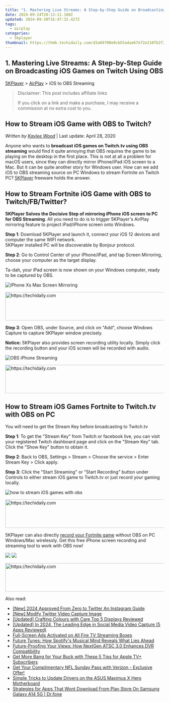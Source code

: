 ```yaml
---
title: "1. Mastering Live Streams: A Step-by-Step Guide on Broadcasting iOS Games on Twitch Using OBS"
date: 2024-09-24T20:13:11.168Z
updated: 2024-09-30T16:47:32.427Z
tags:
  - airplay
categories:
  - 5kplayer
thumbnail: https://thmb.techidaily.com/d3a69700e0cb55adae67e72e210fb2f2a9d54f1a94f5e0b261b4ccf5f3207b46.jpg
---
```


## 1. Mastering Live Streams: A Step-by-Step Guide on Broadcasting iOS Games on Twitch Using OBS

[5KPlayer](https://tools.techidaily.com/5kplayer/products/) \> [AirPlay](https://tools.techidaily.com/5kplayer/airplay/) \> iOS to OBS Streaming 

>  Disclaimer: This post includes affiliate links
>
>  If you click on a link and make a purchase, I may receive a commission at no extra cost to you.
>

## How to Stream iOS Game with OBS to Twitch?

 _Written by [Kaylee Wood](https://www.quora.com/profile/Amanda-Hu-21)_ | Last update: April 28, 2020

Anyone who wants to **broadcast iOS games on Twitch.tv using OBS streaming** would find it quite annoying that OBS requires the game to be playing on the desktop in the first place. This is not at all a problem for macOS users, since they can directly mirror iPhone/iPad iOS screen to a Mac. But it can be quite another story for Windows user. How can we add iOS to OBS streaming source on PC Windows to stream Fortnite on Twitch PC? [5KPlayer](https://tools.techidaily.com/5kplayer/products/) freeware holds the answer.

## How to Stream Fortnite iOS Game with OBS to Twitch/FB/Twitter?

**5KPlayer Solves the Decisive Step of mirroring iPhone iOS screen to PC for OBS Streaming**. All you need to do is to trigger 5KPlayer's AirPlay mirroring feature to project iPad/iPhone screen onto Windows. 

**Step 1**: Download 5KPlayer and launch it, connect your iOS 12 devices and computer the same WIFI network.   
5KPlayer installed PC will be discoverable by Bonjour protocol. 

**Step 2**: Go to Control Center of your iPhone/iPad, and tap Screen Mirroring, choose your computer as the target display.

Ta-dah, your iPad screen is now shown on your Windows computer, ready to be captured by OBS. 

![iPhone Xs Max Screen Mirroring](https://www.5kplayer.com/airplay/img/ipad-pro-2-windows-10-b.png) 

<!-- affiliate ads begin -->
<a href="https://ephamedtechinc.pxf.io/c/5597632/2139322/26400" target="_top" id="2139322">
  <img src="//a.impactradius-go.com/display-ad/26400-2139322" border="0" alt="https://techidaily.com" width="728" height="90"/>
</a>
<img height="0" width="0" src="https://ephamedtechinc.pxf.io/i/5597632/2139322/26400" style="position:absolute;visibility:hidden;" border="0" />
<!-- affiliate ads end -->

**Step 3**: Open OBS, under Source, and click on "Add", choose Windows Capture to capture 5KPlayer window precisely.

**Notice:** 5KPlayer also provides screen recording utility locally. Simply click the recording button and your iOS screen will be recorded with audio. 

![OBS iPhone Streaming](https://www.5kplayer.com/airplay/img/obs-ios.jpg) 

<!-- affiliate ads begin -->
<a href="https://electronicx.pxf.io/c/5597632/1167086/14483" target="_top" id="1167086">
  <img src="//a.impactradius-go.com/display-ad/14483-1167086" border="0" alt="https://techidaily.com" width="728" height="90"/>
</a>
<img height="0" width="0" src="https://electronicx.pxf.io/i/5597632/1167086/14483" style="position:absolute;visibility:hidden;" border="0" />
<!-- affiliate ads end -->

## How to Stream iOS Games Fortnite to Twitch.tv with OBS on PC

You will need to get the Stream Key before broadcasting to Twitch.tv

**Step 1**: To get the "Stream Key" from Twitch or facebook live, you can visit your registered Twitch dashboard page and click on the "Stream Key" tab. Click the "Show Key" button to obtain it. 

**Step 2**: Back to OBS, Settings > Stream > Choose the service > Enter Stream Key > Click apply. 

**Step 3**: Click the "Start Streaming" or "Start Recording" button under Controls to either stream iOS game to Twitch.tv or just record your gaming locally.

![how to stream iOS games with obs](https://www.5kplayer.com/airplay/img/obs-twitch.jpg) 

<!-- affiliate ads begin -->
<a href="https://unicoeye.pxf.io/c/5597632/2134237/18498" target="_top" id="2134237">
  <img src="//a.impactradius-go.com/display-ad/18498-2134237" border="0" alt="https://techidaily.com" width="728" height="90"/>
</a>
<img height="0" width="0" src="https://unicoeye.pxf.io/i/5597632/2134237/18498" style="position:absolute;visibility:hidden;" border="0" />
<!-- affiliate ads end -->

5KPlayer can also directly [record your Fortnite game](https://tools.techidaily.com/5kplayer/airplay/) without OBS on PC Windows/Mac wirelessly. Get this free iPhone screen recording and streaming tool to work with OBS now!

[![](https://www.5kplayer.com/airplay/../button/freedownwhitewin.png)](https://tools.techidaily.com/5kplayer/products/) [![](https://www.5kplayer.com/airplay/../button/freedownbackmac.png)](https://tools.techidaily.com/5kplayer/products/)

<!-- affiliate ads begin -->
<a href="https://appsumo.8odi.net/c/5597632/2075482/7443" target="_top" id="2075482">
  <img src="//a.impactradius-go.com/display-ad/7443-2075482" border="0" alt="https://techidaily.com" width="728" height="90"/>
</a>
<img height="0" width="0" src="https://appsumo.8odi.net/i/5597632/2075482/7443" style="position:absolute;visibility:hidden;" border="0" />
<!-- affiliate ads end -->

<ins class="adsbygoogle"
     style="display:block"
     data-ad-format="autorelaxed"
     data-ad-client="ca-pub-7571918770474297"
     data-ad-slot="1223367746"></ins>

<ins class="adsbygoogle"
     style="display:block"
     data-ad-client="ca-pub-7571918770474297"
     data-ad-slot="8358498916"
     data-ad-format="auto"
     data-full-width-responsive="true"></ins>

<span class="atpl-alsoreadstyle">Also read:</span>
<div><ul>
<li><a href="https://twitter-clips.techidaily.com/new-2024-approved-from-zero-to-twitter-an-instagram-guide/"><u>[New] 2024 Approved From Zero to Twitter An Instagram Guide</u></a></li>
<li><a href="https://twitter-videos.techidaily.com/new-modify-twitter-video-capture-image/"><u>[New] Modify Twitter Video Capture Image</u></a></li>
<li><a href="https://fox-links.techidaily.com/updated-crafting-colours-with-care-top-5-displays-reviewed/"><u>[Updated] Crafting Colours with Care Top 5 Displays Reviewed</u></a></li>
<li><a href="https://facebook-videos.techidaily.com/updated-in-2024-the-leading-edge-in-social-media-video-capture-5-apps-reviewed/"><u>[Updated] In 2024, The Leading Edge in Social Media Video Capture (5 Apps Reviewed)</u></a></li>
<li><a href="https://media-tips.techidaily.com/full-screen-ads-activated-on-all-fire-tv-streaming-boxes/"><u>Full-Screen Ads Activated on All Fire TV Streaming Boxes</u></a></li>
<li><a href="https://media-tips.techidaily.com/future-tunes-how-spotifys-musical-mind-reveals-what-lies-ahead/"><u>Future Tunes: How Spotify's Musical Mind Reveals What Lies Ahead</u></a></li>
<li><a href="https://media-tips.techidaily.com/future-proofing-your-views-how-nextgen-atsc-30-enhances-dvr-compatibility/"><u>Future-Proofing Your Views: How NextGen ATSC 3.0 Enhances DVR Compatibility</u></a></li>
<li><a href="https://media-tips.techidaily.com/get-more-bang-for-your-buck-with-these-5-tips-for-apple-tvplus-subscribers/"><u>Get More Bang for Your Buck with These 5 Tips for Apple TV+ Subscribers</u></a></li>
<li><a href="https://media-tips.techidaily.com/get-your-complimentary-nfl-sunday-pass-with-verizon-exclusive-offer/"><u>Get Your Complimentary NFL Sunday Pass with Verizon - Exclusive Offer!</u></a></li>
<li><a href="https://hardware-help.techidaily.com/simple-tricks-to-update-drivers-on-the-asus-maximus-x-hero-motherboard/"><u>Simple Tricks to Update Drivers on the ASUS Maximus X Hero Motherboard</u></a></li>
<li><a href="https://fix-guide.techidaily.com/strategies-for-apps-that-wont-download-from-play-store-on-samsung-galaxy-a14-5g-drfone-by-drfone-fix-android-problems-fix-android-problems/"><u>Strategies for Apps That Wont Download From Play Store On Samsung Galaxy A14 5G | Dr.fone</u></a></li>
</ul></div>


